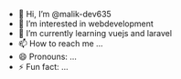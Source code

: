 - 👋 Hi, I’m @malik-dev635
- 👀 I’m interested in webdevelopment
- 🌱 I’m currently learning vuejs and laravel
- 📫 How to reach me ...
- 😄 Pronouns: ...
- ⚡ Fun fact: ...

<!---
malik-dev635/malik-dev635 is a ✨ special ✨ repository because its `README.md` (this file) appears on your GitHub profile.
You can click the Preview link to take a look at your changes.
--->
